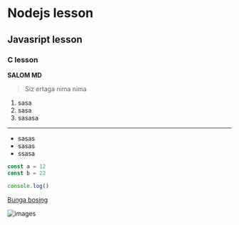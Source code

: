 # Nodejs lesson

## Javasript lesson

### C lesson

**SALOM MD**

> Siz ertaga nima nima

1. sasa
2. sasa
3. sasasa

---
- sasas
- sasas
- ssasa

```js
const a = 12
const b = 22

console.log()


````


[Bunga bosing](http://google.com)

![images](https://neon.tech/_next/image?url=%2Fpostgresqltutorial%2FPostgreSQL-ORDER-BY-one-column-example.png&w=640&q=75&dpl=dpl_r9Y8RuRkhS8CB9KHoLaQciE4YhHn)